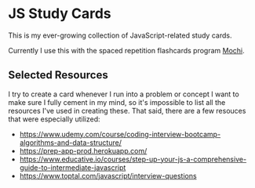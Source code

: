 # JS Study Cards

This is my ever-growing collection of JavaScript-related study cards.

Currently I use this with the spaced repetition flashcards program [Mochi](http://mochi.cards/).

## Selected Resources

I try to create a card whenever I run into a problem or concept I want to make sure I fully cement in my mind, so it's impossible to list all the resources I've used in creating these. That said, there are a few resouces that were especially utilized:

- https://www.udemy.com/course/coding-interview-bootcamp-algorithms-and-data-structure/
- https://prep-app-prod.herokuapp.com/
- https://www.educative.io/courses/step-up-your-js-a-comprehensive-guide-to-intermediate-javascript
- https://www.toptal.com/javascript/interview-questions